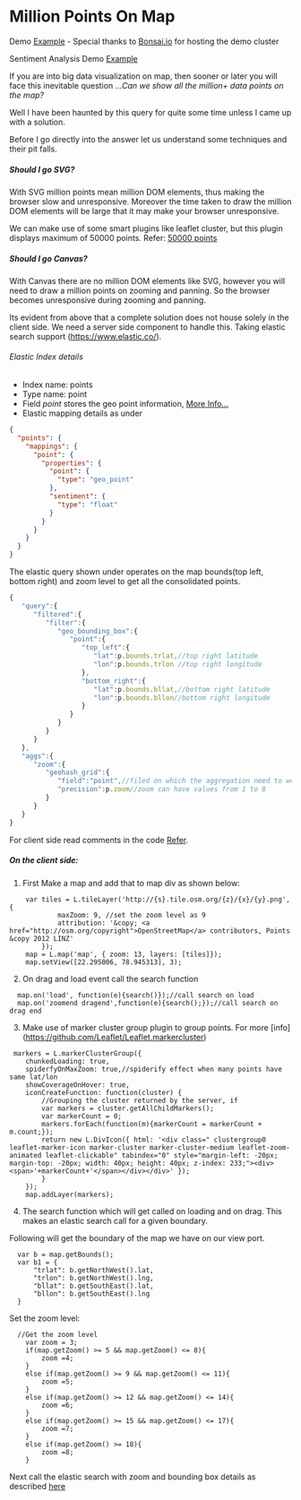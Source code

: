 # Million Points On Map
Demo [Example](http://cyrilcherian.github.io/million-points-on-map/simpleMap.html) - Special thanks to [Bonsai.io](https://bonsai.io/) for hosting the demo cluster

Sentiment Analysis Demo [Example](http://cyrilcherian.github.io/million-points-on-map/myMap.html)

If you are into big data visualization on map, then sooner or later you will face this inevitable question ...*Can we show all the million+ data points  on the map?*

Well I have been haunted by this query for quite some time unless I came up with a solution.

Before I go directly into the answer let us understand some techniques and their pit falls.

##### Should I go SVG?
With SVG million points mean million DOM elements, thus making the browser slow and unresponsive.
Moreover the time taken to draw the million DOM elements will be large that it may make your browser unresponsive.

We can make use of some smart plugins like leaflet cluster, but this plugin displays maximum of 50000 points.
Refer: [50000 points](http://leaflet.github.io/Leaflet.markercluster/example/marker-clustering-realworld.50000.html)

##### Should I go Canvas?
With Canvas there are no million DOM elements like SVG, however you will need to draw a million points on zooming and panning.
So the browser becomes unresponsive during zooming and panning.

Its evident from above that a complete solution does not house solely in the client side. We need a server side component to handle this. 
Taking elastic search support (https://www.elastic.co/).

###### Elastic Index details
* Index name: points
* Type name: point
* Field *point* stores the geo point information, [More Info...](https://www.elastic.co/guide/en/elasticsearch/reference/1.3/mapping-geo-point-type.html)
* Elastic mapping details as under

```json
{
  "points": {
    "mappings": {
      "point": {
        "properties": {
          "point": {
            "type": "geo_point"
          },
          "sentiment": {
            "type": "float"
          }
        }
      }
    }
  }
}
```

The elastic query shown under operates on the map bounds(top left, bottom right) and zoom level to get all the consolidated points.

```javascript
{
   "query":{
      "filtered":{
         "filter":{
            "geo_bounding_box":{
               "point":{
                  "top_left":{
                     "lat":p.bounds.trlat,//top right latitude
                     "lon":p.bounds.trlon //top right longitude
                  },
                  "bottom_right":{
                     "lat":p.bounds.bllat,//bottom right latitude
                     "lon":p.bounds.bllon//bottom right longitude
                  }
               }
            }
         }
      }
   },
   "aggs":{
      "zoom":{
         "geohash_grid":{
            "field":"point",//filed on which the aggregation need to work
            "precision":p.zoom//zoom can have values from 1 to 8
         }
      }
   }
}
```
For client side read comments in the code
[Refer](https://github.com/cyrilcherian/million-points-on-map/blob/master/simpleMap.html#L24-103).

##### On the client side:

1) First Make a map and add that to map div as shown below:
```
    var tiles = L.tileLayer('http://{s}.tile.osm.org/{z}/{x}/{y}.png', {
			maxZoom: 9, //set the zoom level as 9
			attribution: '&copy; <a href="http://osm.org/copyright">OpenStreetMap</a> contributors, Points &copy 2012 LINZ'
		});
    map = L.map('map', { zoom: 13, layers: [tiles]});
    map.setView([22.295006, 78.945313], 3);
```

2) On drag and load event call the search function
```
  map.on('load', function(e){search()});//call search on load
  map.on('zoomend dragend',function(e){search();});//call search on drag end
```
3) Make use of marker cluster group plugin to group points. For more [info] (https://github.com/Leaflet/Leaflet.markercluster)

```
 markers = L.markerClusterGroup({
    chunkedLoading: true,
    spiderfyOnMaxZoom: true,//spiderify effect when many points have same lat/lon
    showCoverageOnHover: true,
    iconCreateFunction: function(cluster) {
        //Grouping the cluster returned by the server, if 
        var markers = cluster.getAllChildMarkers();
        var markerCount = 0;
        markers.forEach(function(m){markerCount = markerCount + m.count;});
        return new L.DivIcon({ html: '<div class=" clustergroup0 leaflet-marker-icon marker-cluster marker-cluster-medium leaflet-zoom-animated leaflet-clickable" tabindex="0" style="margin-left: -20px; margin-top: -20px; width: 40px; height: 40px; z-index: 233;"><div><span>'+markerCount+'</span></div></div>' });
        }
    });
    map.addLayer(markers);
```

4) The search function which will get called on loading and on drag. This makes an elastic search call for a given boundary.

Following will get the boundary of the map we have on our view port.

```
  var b = map.getBounds();
  var b1 = {
      "trlat": b.getNorthWest().lat,
      "trlon": b.getNorthWest().lng, 
      "bllat": b.getSouthEast().lat, 
      "bllon": b.getSouthEast().lng
  }
```
Set the zoom level:

```
  //Get the zoom level
    var zoom = 3;
    if(map.getZoom() >= 5 && map.getZoom() <= 8){
        zoom =4;
    }
    else if(map.getZoom() >= 9 && map.getZoom() <= 11){
        zoom =5;
    }
    else if(map.getZoom() >= 12 && map.getZoom() <= 14){
        zoom =6;
    }
    else if(map.getZoom() >= 15 && map.getZoom() <= 17){
        zoom =7;
    }
    else if(map.getZoom() >= 18){
        zoom =8;
    }
```

Next call the elastic search with zoom and bounding box details as described [here](#elastic-index-details)


